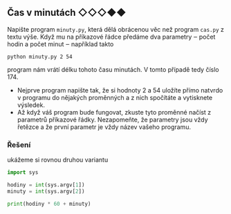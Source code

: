 ## Čas v minutách ◇◇◇◆◆

Napište program `minuty.py`, která dělá obrácenou věc než program `cas.py` z textu výše. Když mu na příkazové řádce
předáme dva parametry ‒ počet hodin a počet minut ‒ například takto

```text
python minuty.py 2 54
```

program nám vrátí délku tohoto času minutách. V tomto případě tedy číslo 174.

- Nejprve program napište tak, že si hodnoty 2 a 54 uložíte přímo natvrdo v programu do nějakých proměnných a z nich
  spočítáte a vytisknete výsledek.
- Až když váš program bude fungovat, zkuste tyto proměnné načíst z parametrů příkazové řádky. Nezapomeňte, že parametry
  jsou vždy řetězce a že první parametr je vždy název vašeho programu.

### Řešení

ukážeme si rovnou druhou variantu

```python
import sys

hodiny = int(sys.argv[1])
minuty = int(sys.argv[2])

print(hodiny * 60 + minuty)
```